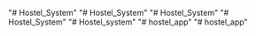 "# Hostel_System" 
"# Hostel_System" 
"# Hostel_System" 
"# Hostel_System" 
"# Hostel_system" 
"# hostel_app" 
"# hostel_app" 

